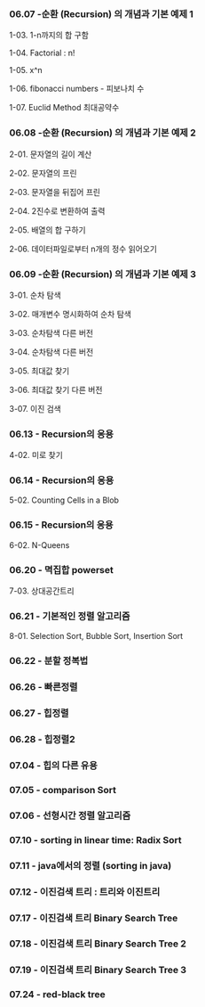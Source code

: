 ### 06.07 -순환 (Recursion) 의 개념과 기본 예제 1
1-03. 1-n까지의 합 구함

1-04. Factorial : n!

1-05. x^n

1-06. fibonacci numbers - 피보나치 수

1-07. Euclid Method 최대공약수

### 06.08 -순환 (Recursion) 의 개념과 기본 예제 2
2-01. 문자열의 길이 계산

2-02. 문자열의 프린

2-03. 문자열을 뒤집어 프린

2-04. 2진수로 변환하여 출력

2-05. 배열의 합 구하기

2-06. 데이터파일로부터 n개의 정수 읽어오기

### 06.09 -순환 (Recursion) 의 개념과 기본 예제 3
3-01. 순차 탐색

3-02. 매개변수 명시화하여 순차 탐색

3-03. 순차탐색 다른 버전

3-04. 순차탐색 다른 버전

3-05. 최대값 찾기

3-06. 최대값 찾기 다른 버전

3-07. 이진 검색

### 06.13 - Recursion의 응용
4-02. 미로 찾기

### 06.14 - Recursion의 응용
5-02. Counting Cells in a Blob

### 06.15 - Recursion의 응용
6-02. N-Queens

### 06.20 - 멱집합 powerset
7-03. 상대공간트리

### 06.21 - 기본적인 정렬 알고리즘
8-01. Selection Sort, Bubble Sort, Insertion Sort

### 06.22 - 분할 정복법

### 06.26 - 빠른정렬

### 06.27 - 힙정렬 

### 06.28 - 힙정렬2 

### 07.04 - 힙의 다른 유용

### 07.05 - comparison Sort

### 07.06 - 선형시간 정렬 알고리즘

### 07.10 - sorting in linear time: Radix Sort

### 07.11 - java에서의 정렬 (sorting in java)

### 07.12 - 이진검색 트리 : 트리와 이진트리

### 07.17 - 이진검색 트리 Binary Search Tree

### 07.18 - 이진검색 트리 Binary Search Tree 2

### 07.19 - 이진검색 트리 Binary Search Tree 3

### 07.24 -  red-black tree
